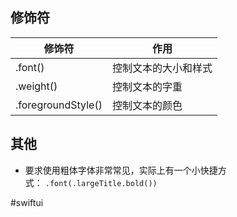 ## 修饰符

| 修饰符 | 作用 |
| ---- | ---- |
| .font() | 控制文本的大小和样式 |
| .weight() | 控制文本的字重 |
| .foregroundStyle() | 控制文本的颜色 |

## 其他

- 要求使用粗体字体非常常见，实际上有一个小快捷方式： `.font(.largeTitle.bold())`

#swiftui